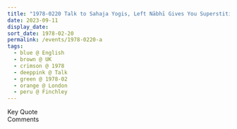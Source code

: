 ```yaml
---
title: "1978-0220 Talk to Sahaja Yogis, Left Nābhī Gives You Superstitious Temperament and The Superstition Can Be only Overcome by Facing Them Directly, Āśhram, 234A Regent's Park Road, Finchley, London, UK (date and place not sure)"
date: 2023-09-11
display_date: 
sort_date: 1978-02-20
permalink: /events/1978-0220-a
tags:
  - blue @ English
  - brown @ UK
  - crimson @ 1978
  - deeppink @ Talk
  - green @ 1978-02
  - orange @ London
  - peru @ Finchley
---
```


<wave-list>
  <list-title color="green" width="75">Key Quote</list-title>
  <list-item color="BlanchedAlmond"  width="200"></list-item>
  <list-item color="Lavender"></list-item>
  <list-item color="BlanchedAlmond"></list-item>
</wave-list>

<br>

<wave-list>
  <list-title color="green" width="75">Comments</list-title>
  <list-item color="BlanchedAlmond"  width="200"></list-item>
  <list-item color="Lavender"></list-item>
  <list-item color="BlanchedAlmond"></list-item>
</wave-list>